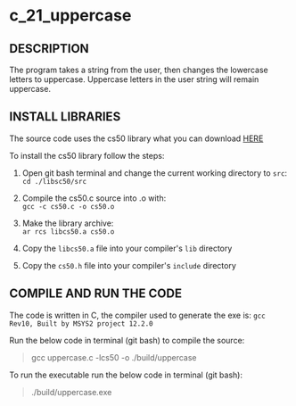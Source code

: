 # c_21_uppercase

## DESCRIPTION

The program takes a string from the user, then changes the lowercase letters to uppercase.
Uppercase letters in the user string will remain uppercase.

## INSTALL LIBRARIES

The source code uses the cs50 library what you can download [HERE](https://github.com/cs50/libcs50)

To install the cs50 library follow the steps:

1. Open git bash terminal and change the current working directory to `src`:   
  `cd ./libsc50/src`

2. Compile the cs50.c source into .o with:  
  `gcc -c cs50.c -o cs50.o`

3. Make the library archive:  
  `ar rcs libcs50.a cs50.o`

4. Copy the `libcs50.a` file into your compiler's `lib` directory

5. Copy the `cs50.h` file into your compiler's `include` directory


## COMPILE AND RUN THE CODE

The code is written in C, the compiler used to generate the exe is: `gcc Rev10, Built by MSYS2 project 12.2.0`

Run the below code in terminal (git bash) to compile the source:

> gcc uppercase.c -lcs50 -o ./build/uppercase

To run the executable run the below code in terminal (git bash):

> ./build/uppercase.exe
